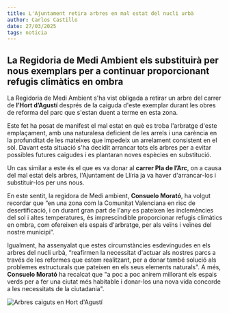 ```yaml
---
title: L'Ajuntament retira arbres en mal estat del nucli urbà
author: Carlos Castillo
date: 27/03/2025
tags: noticia
---
```


## La Regidoria de Medi Ambient els substituirà per nous exemplars per a continuar proporcionant refugis climàtics en ombra

La Regidoria de Medi Ambient s'ha vist obligada a retirar un arbre del carrer de **l’Hort d’Agustí** després de la caiguda d'este exemplar durant les obres de reforma del parc que s'estan duent a terme en esta zona.

Este fet ha posat de manifest el mal estat en què es troba l'arbratge d'este emplaçament, amb una naturalesa deficient de les arrels i una carència en la profunditat de les mateixes que impedeix un arrelament consistent en el sòl. Davant esta situació s'ha decidit arrancar tots els arbres per a evitar possibles futures caigudes i es plantaran noves espècies en substitució.

Un cas similar a este és el que es va donar al **carrer Pla de l’Arc**, on a causa del mal estat dels arbres, l'Ajuntament de Llíria ja va haver d'arrancar-los i substituir-los per uns nous.

En este sentit, la regidora de Medi ambient, **Consuelo Morató**, ha volgut recordar que “en una zona com la Comunitat Valenciana en risc de desertificació, i on durant gran part de l'any es pateixen les inclemències del sol i altes temperatures, és imprescindible proporcionar refugis climàtics en ombra, com ofereixen els espais d'arbratge, per als veïns i veïnes del nostre municipi”.

Igualment, ha assenyalat que estes circumstàncies esdevingudes en els arbres del nucli urbà, “reafirmen la necessitat d'actuar als nostres parcs a través de les reformes que estem realitzant, per a donar també solució als problemes estructurals que pateixen en els seus elements naturals". A més, **Consuelo Morató** ha recalcat que "a poc a poc anirem millorant els espais verds per a fer una ciutat més habitable i donar-los una nova vida concorde a les necessitats de la ciutadania".

![ Arbres caiguts en Hort d'Agustí ](/assets/continguts/recursos/20250317-parqueHortd'Agustí.jpg "Arbres caiguts en Hort d'Agustí")


